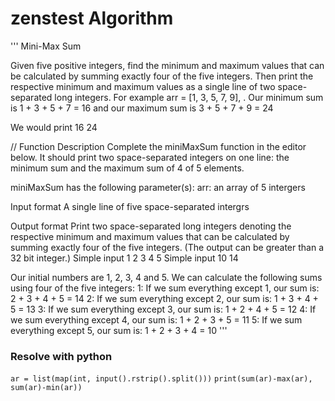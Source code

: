 # zenstest Algorithm

'''
Mini-Max Sum

Given five positive integers, find the minimum and maximum values that can be calculated by summing
exactly four of the five integers. Then print the respective minimum and maximum values as a single line
of two space-separated long integers.
For example arr = [1, 3, 5, 7, 9], . Our minimum sum is 1 + 3 + 5 + 7 = 16 and our maximum sum is 3 + 5 + 7 + 9 = 24

We would print
16 24

// Function Description
Complete the miniMaxSum function in the editor below. It should print two space-separated integers on
one line: the minimum sum and the maximum sum of 4 of 5 elements.

miniMaxSum has the following parameter(s): arr: an array of 5 intergers

Input format
A single line of five space-separated intergrs

Output format
Print two space-separated long integers denoting the respective minimum and maximum values that can
be calculated by summing exactly four of the five integers. (The output can be greater than a 32 bit
integer.)
Simple input
1 2 3 4 5
Simple input
10 14


Our initial numbers are 1, 2, 3, 4 and 5. We can calculate the following sums using four of the five
integers:
1: If we sum everything except 1, our sum is: 2 + 3 + 4 + 5 = 14
2: If we sum everything except 2, our sum is: 1 + 3 + 4 + 5 = 13
3: If we sum everything except 3, our sum is: 1 + 2 + 4 + 5 = 12
4: If we sum everything except 4, our sum is: 1 + 2 + 3 + 5 = 11
5: If we sum everything except 5, our sum is: 1 + 2 + 3 + 4 = 10
'''
### Resolve with python
`ar = list(map(int, input().rstrip().split()))`
`print(sum(ar)-max(ar), sum(ar)-min(ar))`
